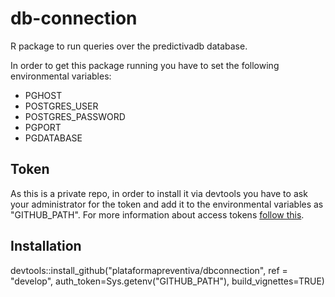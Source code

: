 # db-connection
R package to run queries over the predictivadb database.

In order to get this package running you have to set the following environmental variables:
* PGHOST
* POSTGRES_USER
* POSTGRES_PASSWORD
* PGPORT
* PGDATABASE

## Token
As this is a private repo, in order to install it via devtools you have to
ask your administrator  for the token and add it to the environmental variables
as "GITHUB_PATH".
For more information about access tokens [follow this](https://github.com/settings/tokens/).

## Installation
devtools::install_github("plataformapreventiva/dbconnection", ref = "develop", auth_token=Sys.getenv("GITHUB_PATH"), build_vignettes=TRUE)
